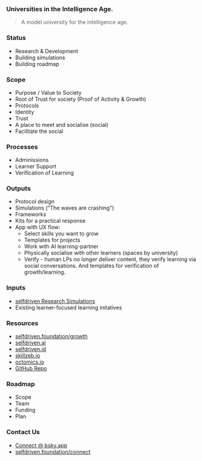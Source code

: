 ### Universities in the Intelligence Age.

> A model university for the intelligence age.

### Status
- Research & Development
- Building simulations
- Building roadmap

### Scope
- Purpose / Value to Society
- Root of Trust for society (Proof of Activity & Growth)
- Protocols
- Identity
- Trust
- A place to meet and socialise (social)
- Facilitate the social

### Processes
- Adminissions
- Learner Support
- Verification of Learning

### Outputs
- Protocol design
- Simulations ("The waves are crashing")
- Frameworks
- Kits for a practical response
- App with UX flow:
    - Select skills you want to grow
    - Templates for projects
    - Work with AI learning-partner
    - Physically socialise with other learners (spaces by university)
    - Verify - human LPs no longer deliver content, they verify learning via social conversations. And templates for verification of growth/learning.

### Inputs
- [selfdriven Research Simulations](https://github.com/selfdriven-foundation/research/tree/main/simulations)
- Existing learner-focused learning initatives

### Resources
- [selfdriven.foundation/growth](https://selfdriven.foundation/growth)
- [selfdriven.ai](https://selfdriven.ai)
- [selfdriven.id](https://selfdriven.id)
- [skillzeb.io](https://skillzeb.io)
- [octomics.io](https://octomics.io)
- [GitHub Repo](https://github.com/selfdriven-foundation/selfdriven-university)

### Roadmap
- Scope
- Team
- Funding
- Plan

### Contact Us
- [Connect @ bsky.app](https://bsky.app/profile/markbyers.selfdriven.social)
- [selfdriven.foundation/connect](https://selfdriven.foundation/connect)

